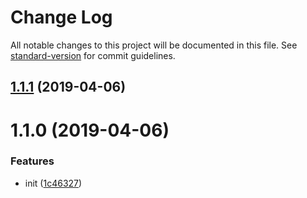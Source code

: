 # Change Log

All notable changes to this project will be documented in this file. See [standard-version](https://github.com/conventional-changelog/standard-version) for commit guidelines.

<a name="1.1.1"></a>
## [1.1.1](https://github.com/ixiaer/icon-ionicons/compare/v1.1.0...v1.1.1) (2019-04-06)



<a name="1.1.0"></a>
# 1.1.0 (2019-04-06)


### Features

* init ([1c46327](https://github.com/ixiaer/icon-ionicons/commit/1c46327))
